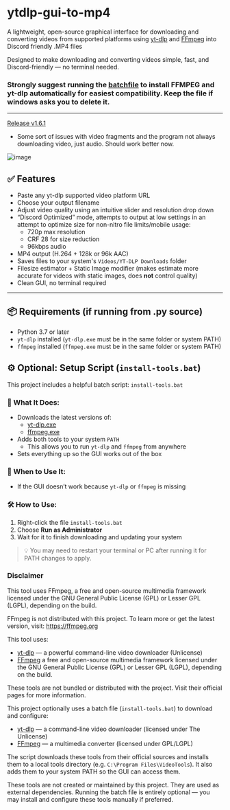 # ytdlp-gui-to-mp4

A lightweight, open-source graphical interface for downloading and converting videos from supported platforms using [yt-dlp](https://github.com/yt-dlp/yt-dlp) and [FFmpeg](https://ffmpeg.org/) into Discord friendly .MP4 files

Designed to make downloading and converting videos simple, fast, and Discord-friendly — no terminal needed.

### Strongly suggest running the [batchfile](https://github.com/slowchu/ytdlp-gui-to-mp4/releases/download/v1.6/install-tools.bat) to install FFMPEG and yt-dlp automatically for easiest compatibility. Keep the file if windows asks you to delete it. 

---
[Release v1.6.1](https://github.com/slowchu/ytdlp-gui-to-mp4/releases/tag/v1.6.1)
- Some sort of issues with video fragments and the program not always downloading video, just audio. Should work better now.


![image](https://github.com/user-attachments/assets/9a8b20f4-6760-40a7-ab39-f55a788abddd)





## ✅ Features

- Paste any yt-dlp supported video platform URL 
- Choose your output filename
- Adjust video quality using an intuitive slider and resolution drop down
- “Discord Optimized” mode, attempts to output at low settings in an attempt to optimize size for non-nitro file limits/mobile usage:
  - 720p max resolution
  - CRF 28 for size reduction
  - 96kbps audio
- MP4 output (H.264 + 128k or 96k AAC)
- Saves files to your system's `Videos/YT-DLP Downloads` folder
- Filesize estimator + Static Image modifier (makes estimate more accurate for videos with static images, does **not** control quality)
- Clean GUI, no terminal required

---

## 📦 Requirements (if running from .py source)

- Python 3.7 or later
- `yt-dlp` installed (`yt-dlp.exe` must be in the same folder or system PATH)
- `ffmpeg` installed (`ffmpeg.exe` must be in the same folder or system PATH)


## ⚙️ Optional: Setup Script (`install-tools.bat`)

This project includes a helpful batch script: `install-tools.bat`

### 🔧 What It Does:
- Downloads the latest versions of:
  - [yt-dlp.exe](https://github.com/yt-dlp/yt-dlp)
  - [ffmpeg.exe](https://www.gyan.dev/ffmpeg/builds/)
- Adds both tools to your system `PATH`
  - This allows you to run `yt-dlp` and `ffmpeg` from anywhere
- Sets everything up so the GUI works out of the box

### 📌 When to Use It:
- If the GUI doesn’t work because `yt-dlp` or `ffmpeg` is missing

### 🛠 How to Use:
1. Right-click the file `install-tools.bat`
2. Choose **Run as Administrator**
3. Wait for it to finish downloading and updating your system

> 💡 You may need to restart your terminal or PC after running it for PATH changes to apply.


### Disclaimer

This tool uses FFmpeg, a free and open-source multimedia framework licensed under the GNU General Public License (GPL) or Lesser GPL (LGPL), depending on the build.

FFmpeg is not distributed with this project. To learn more or get the latest version, visit: https://ffmpeg.org

This tool uses:

- [yt-dlp](https://github.com/yt-dlp/yt-dlp) — a powerful command-line video downloader (Unlicense)
- [FFmpeg](https://ffmpeg.org) a free and open-source multimedia framework licensed under the GNU General Public License (GPL) or Lesser GPL (LGPL), depending on the build.


These tools are not bundled or distributed with the project. Visit their official pages for more information. 

This project optionally uses a batch file (`install-tools.bat`) to download and configure:

- [yt-dlp](https://github.com/yt-dlp/yt-dlp) — a command-line video downloader (licensed under The Unlicense)
- [FFmpeg](https://ffmpeg.org) — a multimedia converter (licensed under GPL/LGPL)

The script downloads these tools from their official sources and installs them to a local tools directory (e.g. `C:\Program Files\VideoTools`). It also adds them to your system PATH so the GUI can access them.

These tools are not created or maintained by this project. They are used as external dependencies. Running the batch file is entirely optional — you may install and configure these tools manually if preferred.
